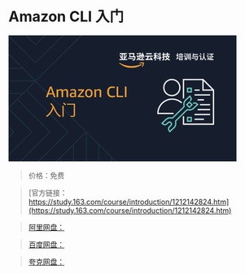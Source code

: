 # Amazon CLI 入门

![img](../../../assets/study163/free/e688e176f2754a51afb373028cfa9c7c.png)

> 价格：免费

> [官方链接：https://study.163.com/course/introduction/1212142824.htm](https://study.163.com/course/introduction/1212142824.htm)

> [阿里网盘：]()

> [百度网盘：]()

> [夸克网盘：]()
